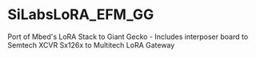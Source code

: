 # SiLabsLoRA_EFM_GG
Port of Mbed's LoRA Stack to Giant Gecko - Includes interposer board to Semtech XCVR Sx126x to Multitech LoRA Gateway
